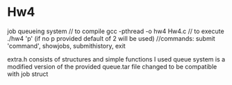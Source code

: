 # Hw4
job queueing system
// to compile  gcc -pthread -o hw4 Hw4.c
// to execute ./hw4 'p' (if no p provided default of 2 will be used)
//commands: submit 'command', showjobs, submithistory, exit

extra.h consists of structures and simple functions I used
queue system is a modified version of the provided queue.tar file changed to be compatible with job struct
